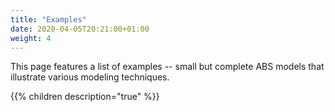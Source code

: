```yaml
---
title: "Examples"
date: 2020-04-05T20:21:00+01:00
weight: 4
---
```


This page features a list of examples -- small but complete ABS models that illustrate various modeling techniques.

{{% children description="true" %}}


